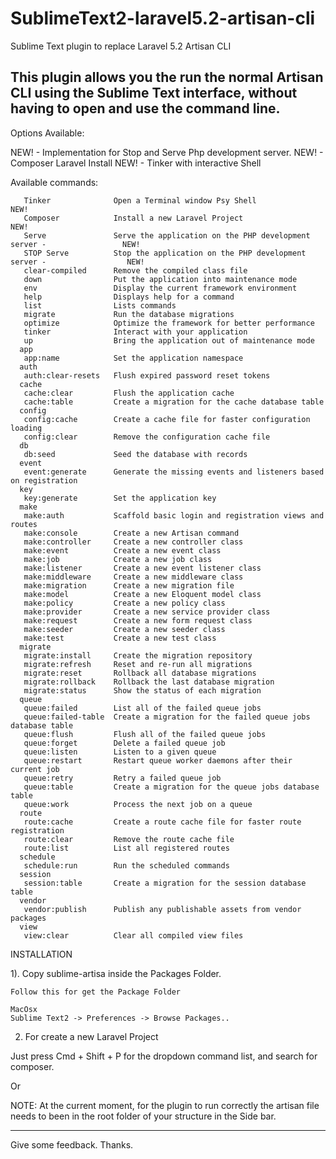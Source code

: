 # SublimeText2-laravel5.2-artisan-cli

Sublime Text plugin to replace Laravel 5.2 Artisan CLI

This plugin allows you the run the normal Artisan CLI using the Sublime Text interface,
without having to open and use the command line.
------------------------------------------------------------------------------------------------------------------
Options Available:

NEW! - Implementation for Stop and Serve Php development server.
NEW! - Composer Laravel Install
NEW! - Tinker with interactive Shell

Available commands:

       Tinker              Open a Terminal window Psy Shell                                      NEW!
       Composer            Install a new Laravel Project                                         NEW!
       Serve               Serve the application on the PHP development server -                 NEW!
       STOP Serve          Stop the application on the PHP development server -                  NEW!
       clear-compiled      Remove the compiled class file                                  
       down                Put the application into maintenance mode
       env                 Display the current framework environment
       help                Displays help for a command
       list                Lists commands
       migrate             Run the database migrations
       optimize            Optimize the framework for better performance                   
       tinker              Interact with your application                                  
       up                  Bring the application out of maintenance mode
      app
       app:name            Set the application namespace
      auth
       auth:clear-resets   Flush expired password reset tokens
      cache
       cache:clear         Flush the application cache
       cache:table         Create a migration for the cache database table
      config
       config:cache        Create a cache file for faster configuration loading
       config:clear        Remove the configuration cache file
      db
       db:seed             Seed the database with records
      event
       event:generate      Generate the missing events and listeners based on registration
      key
       key:generate        Set the application key
      make
       make:auth           Scaffold basic login and registration views and routes
       make:console        Create a new Artisan command
       make:controller     Create a new controller class
       make:event          Create a new event class
       make:job            Create a new job class
       make:listener       Create a new event listener class
       make:middleware     Create a new middleware class
       make:migration      Create a new migration file
       make:model          Create a new Eloquent model class
       make:policy         Create a new policy class
       make:provider       Create a new service provider class
       make:request        Create a new form request class
       make:seeder         Create a new seeder class
       make:test           Create a new test class
      migrate
       migrate:install     Create the migration repository
       migrate:refresh     Reset and re-run all migrations
       migrate:reset       Rollback all database migrations
       migrate:rollback    Rollback the last database migration
       migrate:status      Show the status of each migration
      queue
       queue:failed        List all of the failed queue jobs
       queue:failed-table  Create a migration for the failed queue jobs database table
       queue:flush         Flush all of the failed queue jobs
       queue:forget        Delete a failed queue job
       queue:listen        Listen to a given queue
       queue:restart       Restart queue worker daemons after their current job
       queue:retry         Retry a failed queue job
       queue:table         Create a migration for the queue jobs database table
       queue:work          Process the next job on a queue
      route
       route:cache         Create a route cache file for faster route registration
       route:clear         Remove the route cache file
       route:list          List all registered routes
      schedule
       schedule:run        Run the scheduled commands
      session
       session:table       Create a migration for the session database table
      vendor
       vendor:publish      Publish any publishable assets from vendor packages
      view
       view:clear          Clear all compiled view files
  
INSTALLATION

1). Copy sublime-artisa inside the Packages Folder.

    Follow this for get the Package Folder

    MacOsx
    Sublime Text2 -> Preferences -> Browse Packages..

2) For create a new Laravel Project

Just press Cmd + Shift + P for the dropdown command list, and search for composer.

Or

NOTE: 
At the current moment,
for the plugin to run correctly the artisan file
needs to been in the root folder of your structure in the Side bar.

------------------------------------------------------------------------------------------------------------------

Give some feedback.
Thanks.
